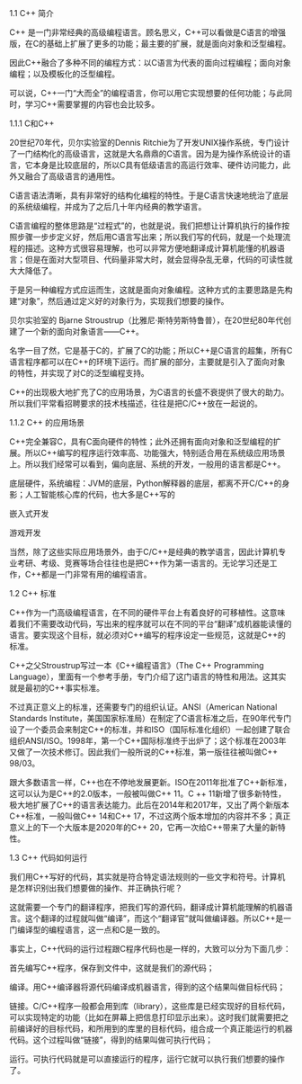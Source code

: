 1.1 C++ 简介

C++ 是一门非常经典的高级编程语言。顾名思义，C++可以看做是C语言的增强版，在C的基础上扩展了更多的功能；最主要的扩展，就是面向对象和泛型编程。

因此C++融合了多种不同的编程方式：以C语言为代表的面向过程编程；面向对象编程；以及模板化的泛型编程。

可以说，C++一门“大而全”的编程语言，你可以用它实现想要的任何功能；与此同时，学习C++需要掌握的内容也会比较多。

1.1.1 C和C++

20世纪70年代，贝尔实验室的Dennis Ritchie为了开发UNIX操作系统，专门设计了一门结构化的高级语言，这就是大名鼎鼎的C语言。因为是为操作系统设计的语言，它本身是比较底层的，所以C具有低级语言的高运行效率、硬件访问能力，此外又融合了高级语言的通用性。

C语言语法清晰，具有非常好的结构化编程的特性。于是C语言快速地统治了底层的系统级编程，并成为了之后几十年内经典的教学语言。

C语言编程的整体思路是“过程式”的，也就是说，我们把想让计算机执行的操作按照步骤一步步定义好，然后用C语言写出来；所以我们写的代码，就是一个处理流程的描述。这种方式很容易理解，也可以非常方便地翻译成计算机能懂的机器语言；但是在面对大型项目、代码量非常大时，就会显得杂乱无章，代码的可读性就大大降低了。

于是另一种编程方式应运而生，这就是面向对象编程。这种方式的主要思路是先构建“对象”，然后通过定义好的对象行为，实现我们想要的操作。

贝尔实验室的 Bjarne Stroustrup（比雅尼·斯特劳斯特鲁普），在20世纪80年代创建了一个新的面向对象语言——C++。

名字一目了然，它是基于C的，扩展了C的功能；所以C++是C语言的超集，所有C语言程序都可以在C++的环境下运行。而扩展的部分，主要就是引入了面向对象的特性，并实现了对C的泛型编程支持。

C++的出现极大地扩充了C的应用场景，为C语言的长盛不衰提供了很大的助力。所以我们平常看招聘要求的技术栈描述，往往是把C/C++放在一起说的。

1.1.2 C++ 的应用场景

C++完全兼容C，具有C面向硬件的特性；此外还拥有面向对象和泛型编程的扩展。所以C++编写的程序运行效率高、功能强大，特别适合用在系统级应用场景上。所以我们经常可以看到，偏向底层、系统的开发，一般用的语言都是C++。

底层硬件，系统编程：JVM的底层，Python解释器的底层，都离不开C/C++的身影；人工智能核心库的代码，也大多是C++写的

嵌入式开发

游戏开发

当然，除了这些实际应用场景外，由于C/C++是经典的教学语言，因此计算机专业考研、考级、竞赛等场合往往也是把C++作为第一语言的。无论学习还是工作，C++都是一门非常有用的编程语言。

1.2 C++ 标准

C++作为一门高级编程语言，在不同的硬件平台上有着良好的可移植性。这意味着我们不需要改动代码，写出来的程序就可以在不同的平台“翻译”成机器能读懂的语言。要实现这个目标，就必须对C++编写的程序设定一些规范，这就是C++的标准。

C++之父Stroustrup写过一本《C++编程语言》（The C++ Programming Language），里面有一个参考手册，专门介绍了这门语言的特性和用法。这其实就是最初的C++事实标准。

不过真正意义上的标准，还需要专门的组织认证。ANSI（American National Standards Institute，美国国家标准局）在制定了C语言标准之后，在90年代专门设了一个委员会来制定C++的标准，并和ISO（国际标准化组织）一起创建了联合组织ANSI/ISO。1998年，第一个C++国际标准终于出炉了；这个标准在2003年又做了一次技术修订。因此我们一般所说的C++标准，第一版往往被叫做C++ 98/03。

跟大多数语言一样，C++也在不停地发展更新。ISO在2011年批准了C++新标准，这可以认为是C++的2.0版本，一般被叫做C++ 11。C ++ 11新增了很多新特性，极大地扩展了C++的语言表达能力。此后在2014年和2017年，又出了两个新版本C++标准，一般叫做C++ 14和C++ 17，不过这两个版本增加的内容并不多；真正意义上的下一个大版本是2020年的C++ 20，它再一次给C++带来了大量的新特性。

1.3 C++ 代码如何运行

我们用C++写好的代码，其实就是符合特定语法规则的一些文字和符号。计算机是怎样识别出我们想要做的操作、并正确执行呢？

这就需要一个专门的翻译程序，把我们写的源代码，翻译成计算机能理解的机器语言。这个翻译的过程就叫做“编译”，而这个“翻译官”就叫做编译器。所以C++是一门编译型的编程语言，这一点和C是一致的。

事实上，C++代码的运行过程跟C程序代码也是一样的，大致可以分为下面几步：

首先编写C++程序，保存到文件中，这就是我们的源代码；

编译。用C++编译器将源代码编译成机器语言，得到的这个结果叫做目标代码；

链接。C/C++程序一般都会用到库（library），这些库是已经实现好的目标代码，可以实现特定的功能（比如在屏幕上把信息打印显示出来）。这时我们就需要把之前编译好的目标代码，和所用到的库里的目标代码，组合成一个真正能运行的机器代码。这个过程叫做“链接”，得到的结果叫做可执行代码；

运行。可执行代码就是可以直接运行的程序，运行它就可以执行我们想要的操作了。